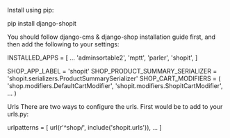 Install using pip:

pip install django-shopit

You should follow django-cms & django-shop installation guide first, and then add the following to your settings:

INSTALLED_APPS = [
    ...
    'adminsortable2',
    'mptt',
    'parler',
    'shopit',
]

SHOP_APP_LABEL = 'shopit'
SHOP_PRODUCT_SUMMARY_SERIALIZER = 'shopit.serializers.ProductSummarySerializer'
SHOP_CART_MODIFIERS = (
    'shop.modifiers.DefaultCartModifier',
    'shopit.modifiers.ShopitCartModifier',
    ...
)

Urls
There are two ways to configure the urls. First would be to add to your urls.py:

urlpatterns = [
    url(r'^shop/', include('shopit.urls')),
    ...
]
